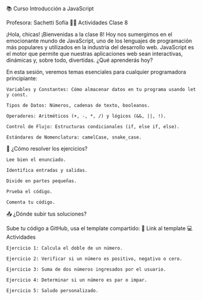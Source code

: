📚 Curso Introducción a JavaScript

Profesora: Sachetti Sofía
🧑‍💻 Actividades Clase 8

¡Hola, chicas!
¡Bienvenidas a la clase 8! Hoy nos sumergimos en el emocionante mundo de JavaScript, uno de los lenguajes de programación más populares y utilizados en la industria del desarrollo web.
JavaScript es el motor que permite que nuestras aplicaciones web sean interactivas, dinámicas y, sobre todo, divertidas.
¿Qué aprenderás hoy?

En esta sesión, veremos temas esenciales para cualquier programadora principiante:

    Variables y Constantes: Cómo almacenar datos en tu programa usando let y const.

    Tipos de Datos: Números, cadenas de texto, booleanos.

    Operadores: Aritméticos (+, -, *, /) y lógicos (&&, ||, !).

    Control de Flujo: Estructuras condicionales (if, else if, else).

    Estándares de Nomenclatura: camelCase, snake_case.

📝 ¿Cómo resolver los ejercicios?

    Lee bien el enunciado.

    Identifica entradas y salidas.

    Divide en partes pequeñas.

    Prueba el código.

    Comenta tu código.

📤 ¿Dónde subir tus soluciones?

Sube tu código a GitHub, usa el template compartido:
📄 Link al template
💻 Actividades

    Ejercicio 1: Calcula el doble de un número.

    Ejercicio 2: Verificar si un número es positivo, negativo o cero.

    Ejercicio 3: Suma de dos números ingresados por el usuario.

    Ejercicio 4: Determinar si un número es par o impar.

    Ejercicio 5: Saludo personalizado.